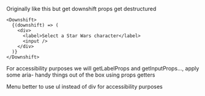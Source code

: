 Originally like this but get downshift props get destructured
```
<Downshift>
  {(downshift) => (
    <div>
      <label>Select a Star Wars character</label>
      <input />
    </div>
  )}
</Downshift>
```

For accessibility purposes we will getLabelProps and getInputProps..., apply some aria- handy things out of the box using props getters

Menu better to use ul instead of div for accessibility purposes